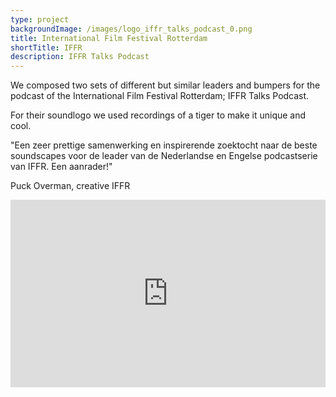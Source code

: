```yaml
---
type: project
backgroundImage: /images/logo_iffr_talks_podcast_0.png
title: International Film Festival Rotterdam
shortTitle: IFFR
description: IFFR Talks Podcast
---
```

We composed two sets of different but similar leaders and bumpers for the  podcast of the International Film Festival Rotterdam; IFFR Talks Podcast.

For their soundlogo we used recordings of a tiger to make it unique and cool.

"Een zeer prettige samenwerking en inspirerende zoektocht naar de beste soundscapes voor de leader van de Nederlandse en Engelse podcastserie van IFFR. Een aanrader!"

Puck Overman, creative IFFR

<iframe width="100%" height="300" scrolling="no" frameborder="no" allow="autoplay" src="https://w.soundcloud.com/player/?url=https%3A//api.soundcloud.com/playlists/795047736&color=%23ff5500&auto_play=false&hide_related=false&show_comments=true&show_user=true&show_reposts=false&show_teaser=true&visual=true"></iframe>
